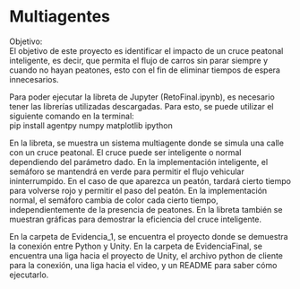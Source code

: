 # Multiagentes  

Objetivo:  
El objetivo de este proyecto es identificar el impacto de un cruce peatonal inteligente, es decir, que permita el flujo de carros sin parar siempre y cuando no hayan peatones, esto con el fin de eliminar tiempos de espera innecesarios.

Para poder ejecutar la libreta de Jupyter (RetoFinal.ipynb), es necesario tener las librerías utilizadas descargadas. Para esto, se puede utilizar el siguiente comando en la terminal:  
  pip install agentpy numpy matplotlib ipython  

En la libreta, se muestra un sistema multiagente donde se simula una calle con un cruce peatonal. El cruce puede ser inteligente o normal dependiendo del parámetro dado. En la implementación inteligente, el semáforo se mantendrá en verde para permitir el flujo vehicular ininterrumpido. En el caso de que aparezca un peatón, tardará cierto tiempo para volverse rojo y permitir el paso del peatón. En la implementación normal, el semáforo cambia de color cada cierto tiempo, independientemente de la presencia de peatones. En la libreta también se muestran gráficas para demostrar la eficiencia del cruce inteligente.  

En la carpeta de Evidencia_1, se encuentra el proyecto donde se demuestra la conexión entre Python y Unity. En la carpeta de EvidenciaFinal, se encuentra una liga hacia el proyecto de Unity, el archivo python de cliente para la conexión, una liga hacia el video, y un README para saber cómo ejecutarlo.  
